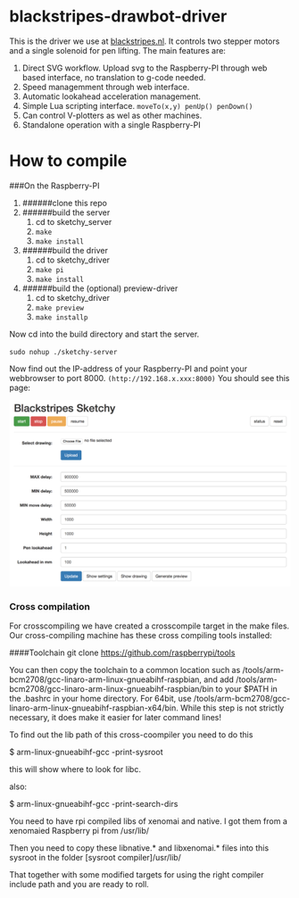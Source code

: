 blackstripes-drawbot-driver
===========================

This is the driver we use at [blackstripes.nl](http://www.blackstripes.nl). It controls two stepper motors and a single solenoid for pen lifting. The main features are:

1. Direct SVG workflow. Upload svg to the Raspberry-PI through web based interface, no translation to g-code needed.
2. Speed managemment through web interface.
3. Automatic lookahead acceleration management.
4. Simple Lua scripting interface. `moveTo(x,y) penUp() penDown()`
5. Can control V-plotters as wel as other machines.
6. Standalone operation with a single Raspberry-PI




How to compile
==============

###On the Raspberry-PI

1. ######clone this repo
2. ######build the server
	1. cd to sketchy_server
	2. `make`
	3. `make install`
3. ######build the driver
	1. cd to sketchy_driver
	2. `make pi`
	3. `make install`
4. ######build the (optional) preview-driver
	1. cd to sketchy_driver
	2. `make preview`
	3. `make installp`
	
Now cd into the build directory and start the server.

`sudo nohup ./sketchy-server`

Now find out the IP-address of your Raspberry-PI and point your webbrowser to port 8000.
`(http://192.168.x.xxx:8000)` You should see this page:

![driver UI](main-ui.png)

	



### Cross compilation

For crosscompiling we have created a crosscompile target in the make files.
Our cross-compiling machine has these cross compiling tools installed:

####Toolchain
git clone https://github.com/raspberrypi/tools

You can then copy the toolchain to a common location such as 
/tools/arm-bcm2708/gcc-linaro-arm-linux-gnueabihf-raspbian, and add 
/tools/arm-bcm2708/gcc-linaro-arm-linux-gnueabihf-raspbian/bin to 
your $PATH in the .bashrc in your home directory. 
For 64bit, use /tools/arm-bcm2708/gcc-linaro-arm-linux-gnueabihf-raspbian-x64/bin. 
While this step is not strictly necessary, it does make it easier for later command lines!

To find out the lib path of this cross-coompiler you need to do this

$ arm-linux-gnueabihf-gcc -print-sysroot

this will show where to look for libc.

also:

$ arm-linux-gnueabihf-gcc -print-search-dirs
 
You need to have rpi compiled libs of xenomai and native. I got them from a xenomaied Raspberry pi from /usr/lib/

Then you need to copy these libnative.* and libxenomai.* files into this sysroot in the folder 
[sysroot compiler]/usr/lib/ 

That together with some modified targets for using the right compiler include path and you are ready to roll.

